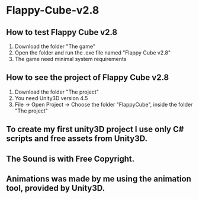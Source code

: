 # Flappy-Cube-v2.8
## How to test Flappy Cube v2.8
1. Download the folder "The game"
2. Open the folder and run the .exe file named "Flappy Cube v2.8"
3. The game need minimal system requirements

## How to see the project of Flappy Cube v2.8
1. Download the folder "The project"
2. You need Unity3D version 4.5
3. File -> Open Project -> Choose the folder "FlappyCube", inside the folder "The project"

## To create my first unity3D project I use only C# scripts and free assets from Unity3D.
## The Sound is with Free Copyright.
## Animations was made by me using the animation tool, provided by Unity3D.
